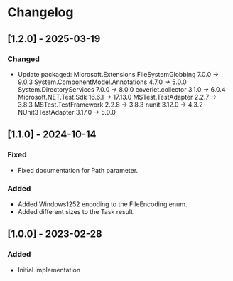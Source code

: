 # Changelog

## [1.2.0] - 2025-03-19
### Changed
- Update packaged:
  Microsoft.Extensions.FileSystemGlobbing  7.0.0  -> 9.0.3
  System.ComponentModel.Annotations        4.7.0  -> 5.0.0
  System.DirectoryServices                 7.0.0  -> 8.0.0
  coverlet.collector                       3.1.0  -> 6.0.4
  Microsoft.NET.Test.Sdk                   16.6.1 -> 17.13.0
  MSTest.TestAdapter                       2.2.7  -> 3.8.3
  MSTest.TestFramework                     2.2.8  -> 3.8.3
  nunit                                    3.12.0 -> 4.3.2
  NUnit3TestAdapter                        3.17.0 -> 5.0.0

## [1.1.0] - 2024-10-14
### Fixed
- Fixed documentation for Path parameter.
### Added
- Added Windows1252 encoding to the FileEncoding enum.
- Added different sizes to the Task result.

## [1.0.0] - 2023-02-28
### Added
- Initial implementation